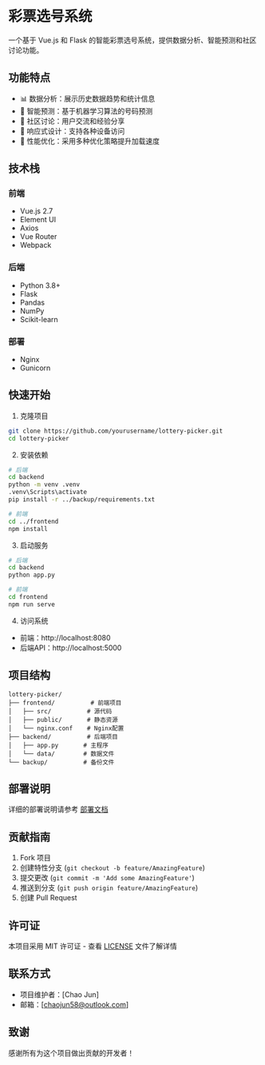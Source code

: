 # 彩票选号系统

一个基于 Vue.js 和 Flask 的智能彩票选号系统，提供数据分析、智能预测和社区讨论功能。

## 功能特点

- 📊 数据分析：展示历史数据趋势和统计信息
- 🔮 智能预测：基于机器学习算法的号码预测
- 💬 社区讨论：用户交流和经验分享
- 📱 响应式设计：支持各种设备访问
- 🚀 性能优化：采用多种优化策略提升加载速度

## 技术栈

### 前端
- Vue.js 2.7
- Element UI
- Axios
- Vue Router
- Webpack

### 后端
- Python 3.8+
- Flask
- Pandas
- NumPy
- Scikit-learn

### 部署
- Nginx
- Gunicorn

## 快速开始

1. 克隆项目
```bash
git clone https://github.com/yourusername/lottery-picker.git
cd lottery-picker
```

2. 安装依赖
```bash
# 后端
cd backend
python -m venv .venv
.venv\Scripts\activate
pip install -r ../backup/requirements.txt

# 前端
cd ../frontend
npm install
```

3. 启动服务
```bash
# 后端
cd backend
python app.py

# 前端
cd frontend
npm run serve
```

4. 访问系统
- 前端：http://localhost:8080
- 后端API：http://localhost:5000

## 项目结构

```
lottery-picker/
├── frontend/          # 前端项目
│   ├── src/          # 源代码
│   ├── public/       # 静态资源
│   └── nginx.conf    # Nginx配置
├── backend/          # 后端项目
│   ├── app.py       # 主程序
│   └── data/        # 数据文件
└── backup/          # 备份文件
```

## 部署说明

详细的部署说明请参考 [部署文档](backup/README.md)

## 贡献指南

1. Fork 项目
2. 创建特性分支 (`git checkout -b feature/AmazingFeature`)
3. 提交更改 (`git commit -m 'Add some AmazingFeature'`)
4. 推送到分支 (`git push origin feature/AmazingFeature`)
5. 创建 Pull Request

## 许可证

本项目采用 MIT 许可证 - 查看 [LICENSE](LICENSE) 文件了解详情

## 联系方式

- 项目维护者：[Chao Jun]
- 邮箱：[chaojun58@outlook.com]

## 致谢

感谢所有为这个项目做出贡献的开发者！ 
